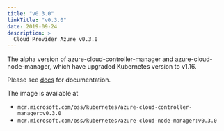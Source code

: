 ```yaml
---
title: "v0.3.0"
linkTitle: "v0.3.0"
date: 2019-09-24
description: >
  Cloud Provider Azure v0.3.0
---
```


The alpha version of azure-cloud-controller-manager and azure-cloud-node-manager, which have upgraded Kubernetes version to v1.16.

Please see [docs](https://github.com/kubernetes/cloud-provider-azure/blob/master/docs/cloud-controller-manager.md) for documentation.

The image is available at

- `mcr.microsoft.com/oss/kubernetes/azure-cloud-controller-manager:v0.3.0`
- `mcr.microsoft.com/oss/kubernetes/azure-cloud-node-manager:v0.3.0`
